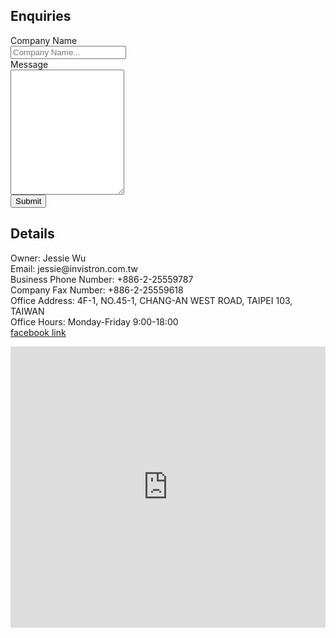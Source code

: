 
<section class="pt-4 pt-md-11">
    <div class="container">
      <div class="row">
        <div class="col">
          <h2>Enquiries</h2>
          <form action="action_page.php">
            <div><label for="fname">Company Name</label></div>
            <div><input class="form-control" type="text" id="cname" name="cname" placeholder="Company Name..."></div>
            <div><label for="message">Message</label></div>
            <div>
              <textarea class="form-control" id="subject" name="subject" placeholder="Write something.." style="height:200px">
              </textarea></div>
            <input type="submit" class="btn btn-primary lift" value="Submit">
          </form>
        </div>
        <div class="col">
            <h2>Details</h2>
            <p>
            Owner: Jessie Wu <br/>
            Email: jessie@invistron.com.tw <br/>
            Business Phone Number: +886-2-25559787  <br/>
            Company Fax Number: +886-2-25559618  <br/>
            Office Address: 4F-1, NO.45-1, CHANG-AN WEST ROAD, TAIPEI 103, TAIWAN  <br/>
            Office Hours: Monday-Friday 9:00-18:00 <br/>
            <a href="https://www.facebook.com/471337183653509/"> facebook link </a>
            </p>
        </div>
      </div>
    </div>
</section>
<section class="py-8 py-md-11 border-bottom">
  <div class="row">
    <iframe src="https://www.google.com/maps/embed?pb=!1m14!1m8!1m3!1d57832.12972119495!2d121.5181!3d25.050762!3m2!1i1024!2i768!4f13.1!3m3!1m2!1s0x0%3A0xa2708566261aa632!2z6Kmg6bqX6Zu75a2Q6IKh5Lu95pyJ6ZmQ5YWs5Y-4!5e0!3m2!1sen!2stw!4v1572514969909!5m2!1sen!2stw" width="100%" height="450" frameborder="0" style="border:0;" allowfullscreen=""></iframe>
  </div>
</section>

